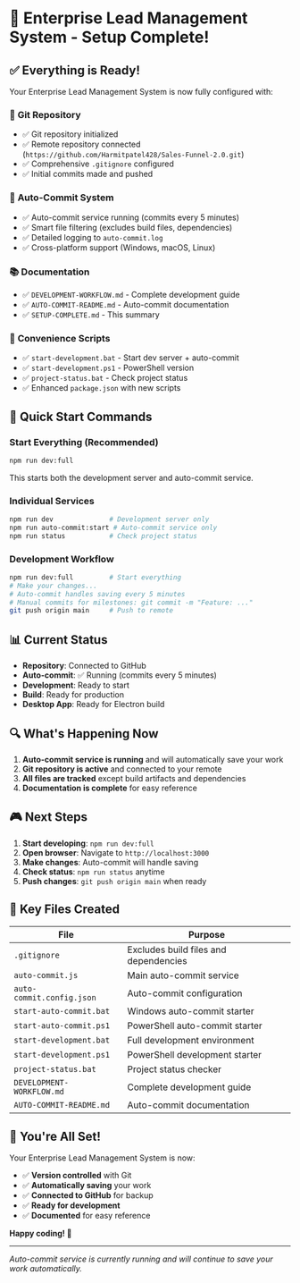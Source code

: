 # 🎉 Enterprise Lead Management System - Setup Complete!

## ✅ Everything is Ready!

Your Enterprise Lead Management System is now fully configured with:

### 🔧 **Git Repository**
- ✅ Git repository initialized
- ✅ Remote repository connected (`https://github.com/Harmitpatel428/Sales-Funnel-2.0.git`)
- ✅ Comprehensive `.gitignore` configured
- ✅ Initial commits made and pushed

### 🤖 **Auto-Commit System**
- ✅ Auto-commit service running (commits every 5 minutes)
- ✅ Smart file filtering (excludes build files, dependencies)
- ✅ Detailed logging to `auto-commit.log`
- ✅ Cross-platform support (Windows, macOS, Linux)

### 📚 **Documentation**
- ✅ `DEVELOPMENT-WORKFLOW.md` - Complete development guide
- ✅ `AUTO-COMMIT-README.md` - Auto-commit documentation
- ✅ `SETUP-COMPLETE.md` - This summary

### 🚀 **Convenience Scripts**
- ✅ `start-development.bat` - Start dev server + auto-commit
- ✅ `start-development.ps1` - PowerShell version
- ✅ `project-status.bat` - Check project status
- ✅ Enhanced `package.json` with new scripts

## 🎯 **Quick Start Commands**

### **Start Everything (Recommended)**
```bash
npm run dev:full
```
This starts both the development server and auto-commit service.

### **Individual Services**
```bash
npm run dev              # Development server only
npm run auto-commit:start # Auto-commit service only
npm run status           # Check project status
```

### **Development Workflow**
```bash
npm run dev:full         # Start everything
# Make your changes...
# Auto-commit handles saving every 5 minutes
# Manual commits for milestones: git commit -m "Feature: ..."
git push origin main     # Push to remote
```

## 📊 **Current Status**

- **Repository**: Connected to GitHub
- **Auto-commit**: ✅ Running (commits every 5 minutes)
- **Development**: Ready to start
- **Build**: Ready for production
- **Desktop App**: Ready for Electron build

## 🔍 **What's Happening Now**

1. **Auto-commit service is running** and will automatically save your work
2. **Git repository is active** and connected to your remote
3. **All files are tracked** except build artifacts and dependencies
4. **Documentation is complete** for easy reference

## 🎮 **Next Steps**

1. **Start developing**: `npm run dev:full`
2. **Open browser**: Navigate to `http://localhost:3000`
3. **Make changes**: Auto-commit will handle saving
4. **Check status**: `npm run status` anytime
5. **Push changes**: `git push origin main` when ready

## 📁 **Key Files Created**

| File | Purpose |
|------|---------|
| `.gitignore` | Excludes build files and dependencies |
| `auto-commit.js` | Main auto-commit service |
| `auto-commit.config.json` | Auto-commit configuration |
| `start-auto-commit.bat` | Windows auto-commit starter |
| `start-auto-commit.ps1` | PowerShell auto-commit starter |
| `start-development.bat` | Full development environment |
| `start-development.ps1` | PowerShell development starter |
| `project-status.bat` | Project status checker |
| `DEVELOPMENT-WORKFLOW.md` | Complete development guide |
| `AUTO-COMMIT-README.md` | Auto-commit documentation |

## 🎉 **You're All Set!**

Your Enterprise Lead Management System is now:
- ✅ **Version controlled** with Git
- ✅ **Automatically saving** your work
- ✅ **Connected to GitHub** for backup
- ✅ **Ready for development**
- ✅ **Documented** for easy reference

**Happy coding! 🚀**

---

*Auto-commit service is currently running and will continue to save your work automatically.*
